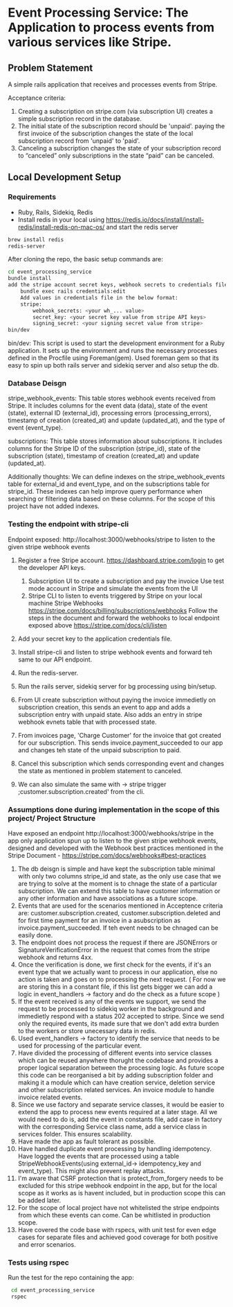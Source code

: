 # Event Processing Service: The Application to process events from various services like Stripe.

## Problem Statement

A simple rails application that receives and processes events from Stripe.

Acceptance criteria:
1. Creating a subscription on stripe.com (via subscription UI) creates a simple
subscription record in the database.
2. The initial state of the subscription record should be 'unpaid'.
paying the first invoice of the subscription changes the state of the local
subscription record from 'unpaid' to 'paid'.
3. Canceling a subscription changes the state of your subscription record to “canceled”
only subscriptions in the state “paid” can be canceled.

## Local Development Setup

### Requirements

- Ruby, Rails, Sidekiq, Redis
- Install redis in your local using https://redis.io/docs/install/install-redis/install-redis-on-mac-os/ and start the redis server

```sh
brew install redis
redis-server
```

After cloning the repo, the basic setup commands are:

```sh
cd event_processing_service
bundle install
add the stripe account secret keys, webhook secrets to credentials file using:
	bundle exec rails credentials:edit
	Add values in credentials file in the below format:
	stripe:
		webhook_secrets: <your wh_... value>
		secret_key: <your secret key value from stripe API keys>
		signing_secret: <your signing secret value from stripe>
bin/dev
```

bin/dev:
	This script is used to start the development environment for a Ruby application. It sets up the environment and runs the necessary processes defined in the Procfile using Foreman(gem). Used foreman gem so that its easy to spin up both rails server and sidekiq server and also setup the db.

### Database Deisgn

stripe_webhook_events: 
	This table stores webhook events received from Stripe. It includes columns for the event data (data), state of the event (state), external ID (external_id), processing errors (processing_errors), timestamp of creation (created_at) and update (updated_at), and the type of event (event_type).

subscriptions: 
	This table stores information about subscriptions. It includes columns for the Stripe ID of the subscription (stripe_id), state of the subscription (state), timestamp of creation (created_at) and update (updated_at).

Additionally thoughts: We can define indexes  on the stripe_webhook_events table for external_id and event_type, and on the subscriptions table for stripe_id. These indexes can help improve query performance when searching or filtering data based on these columns. For the scope of this project have not added indexes.

### Testing the endpoint with stripe-cli

Endpoint exposed: http://localhost:3000/webhooks/stripe to listen to the given stripe webhook events

1. Register a free Stripe account. https://dashboard.stripe.com/login to get the developer API keys.
	1. Subscription UI to create a subscription and pay the invoice
		Use test mode account in Stripe and simulate the events from the UI
	2. Stripe CLI to listen to events triggered by Stripe on your local machine Stripe
		Webhooks
		https://stripe.com/docs/billing/subscriptions/webhooks 
		Follow the steps in the document and forward the webhooks to local endpoint exposed above
		https://stripe.com/docs/cli/listen

2. Add your secret key to the application credentials file.
3. Install stripe-cli and listen to stripe webhook events and forward teh same to our API endpoint.
4. Run the redis-server.
5. Run the rails server, sidekiq server for bg processing using bin/setup.
6. From UI create subscription without paying the invoice immedietly on subscription creation, this sends an event to app and adds a subscription entry with unpaid state. Also adds an entry in stripe webhook evnets table that with processed state.
7. From invoices page, 'Charge Customer' for the invoice that got created for our subscription. This sends invoice.payment_succeeded to our app and changes teh state of the unpaid subscription to paid.
8. Cancel this subscription which sends corresponding event and changes the state as mentioned in problem statement to canceled.
9. We can also simulate the same with -> stripe trigger ;customer.subscription.created' from the cli.


### Assumptions done during implementation in the scope of this project/ Project Structure

Have exposed an endpoint http://localhost:3000/webhooks/stripe in the app only application spun up to listen to the given stripe webhook events, designed and developed with the Webhook best practices mentioned in the Stripe Document - https://stripe.com/docs/webhooks#best-practices

1. The db deisgn is simple and have kept the subscription table minimal with only two columns stripe_id and state, as the only use case that we are trying to solve at the moment is to chnage the state of a particular subscription. We can extend this table to have customer information or any other information and have associations as a future scope.
2. Events that are used for the scenarios mentioned in Acceptence criteria are: customer.subscription.created, customer.subscription.deleted and for first time payment for an invoice in a asubscription as invoice.payment_succeeded. If teh event needs to be chnaged can be easily done.
3. The endpoint does not process the request if there are JSONErrors or SignatureVerificationError in the request that comes from the stripe webhook and returns 4xx.
4. Once the verification is done, we first check for the events, if it's an event type that we actually want to process in our application, else no action is taken and goes on to processing the next request. ( For now we are storing this in a constant file, if this list gets bigger we can add a logic in event_handlers -> factory and do the check as a future scope )
5. If the event received is any of the events we support, we send the request to be processed to sidekiq worker in the background and immedietly respond with a status 202 accepted to stripe. Since we send only the required events, its made sure that we don't add extra burden to the workers or store unecessary data in redis.
6. Used event_handlers -> factory to identify the service that needs to be used for processing of the particular event.
7. Have divided the processing of different events into service classes which can be reused anywhere thorught the codebase and provides a proper logical separation between the processing logic. As future scope this code can be reorganised a bit by adding subscription folder and making it a module which can have creation service, deletion service and other subscription related services. An invoice module to handle invoice related events.
8. Since we use factory and separate service classes, it would be easier to extend the app to process new events required at a later stage. All we would need to do is, add the event in constants file, add case in factory with the corresponding Service class name, add a service class in services folder. This ensures scalability.
9. Have made the app as fault tolerant as possible.
10. Have handled duplicate event processing by handling idempotency. Have logged the events that are processed using a table StripeWebhookEvents(using external_id-> idempotency_key and event_type). This might also prevent replay attacks.
11. I'm aware that CSRF protection that is protect_from_forgery needs to be excluded for this stripe webhook endpoint in the app, but for the local scope as it works as is havent included, but in production scope this can be added later.
12. For the scope of local project have not whitelisted the stripe endpoints from which these events can come. Can be whitlisted in production scope.
13. Have covered the code base with rspecs, with unit test for even edge cases for separate files and achieved good coverage for both positive and error scenarios.

### Tests using rspec
Run the test for the repo containing the app:
```sh
 cd event_processing_service
 rspec
```
